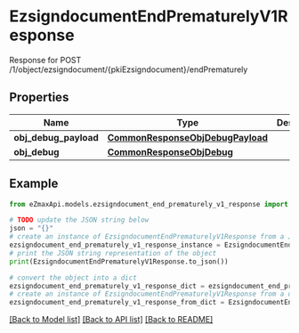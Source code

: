 # EzsigndocumentEndPrematurelyV1Response

Response for POST /1/object/ezsigndocument/{pkiEzsigndocument}/endPrematurely

## Properties

Name | Type | Description | Notes
------------ | ------------- | ------------- | -------------
**obj_debug_payload** | [**CommonResponseObjDebugPayload**](CommonResponseObjDebugPayload.md) |  | 
**obj_debug** | [**CommonResponseObjDebug**](CommonResponseObjDebug.md) |  | [optional] 

## Example

```python
from eZmaxApi.models.ezsigndocument_end_prematurely_v1_response import EzsigndocumentEndPrematurelyV1Response

# TODO update the JSON string below
json = "{}"
# create an instance of EzsigndocumentEndPrematurelyV1Response from a JSON string
ezsigndocument_end_prematurely_v1_response_instance = EzsigndocumentEndPrematurelyV1Response.from_json(json)
# print the JSON string representation of the object
print(EzsigndocumentEndPrematurelyV1Response.to_json())

# convert the object into a dict
ezsigndocument_end_prematurely_v1_response_dict = ezsigndocument_end_prematurely_v1_response_instance.to_dict()
# create an instance of EzsigndocumentEndPrematurelyV1Response from a dict
ezsigndocument_end_prematurely_v1_response_from_dict = EzsigndocumentEndPrematurelyV1Response.from_dict(ezsigndocument_end_prematurely_v1_response_dict)
```
[[Back to Model list]](../README.md#documentation-for-models) [[Back to API list]](../README.md#documentation-for-api-endpoints) [[Back to README]](../README.md)


